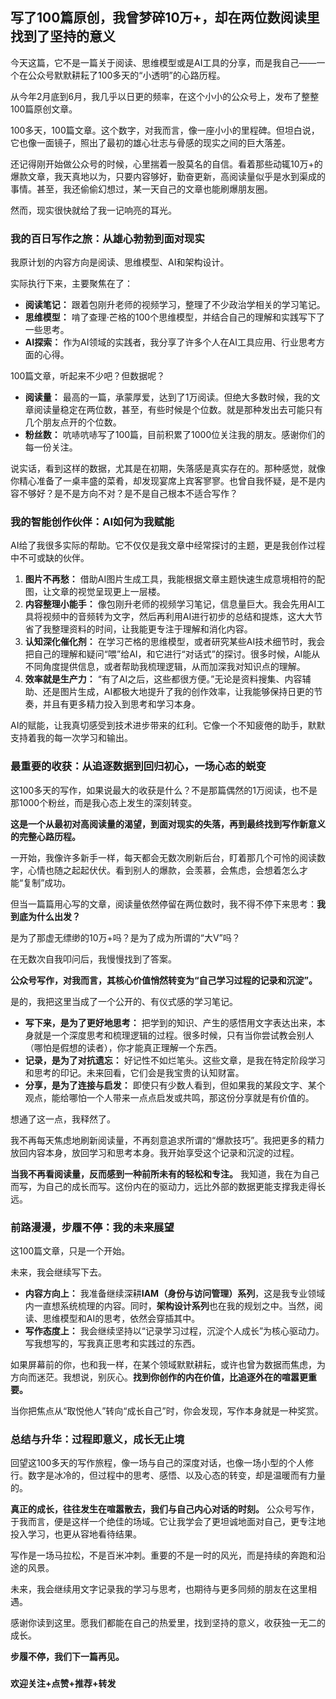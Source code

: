 ## 写了100篇原创，我曾梦碎10万+，却在两位数阅读里找到了坚持的意义


今天这篇，它不是一篇关于阅读、思维模型或是AI工具的分享，而是我自己——一个在公众号默默耕耘了100多天的“小透明”的心路历程。

从今年2月底到6月，我几乎以日更的频率，在这个小小的公众号上，发布了整整100篇原创文章。

100多天，100篇文章。这个数字，对我而言，像一座小小的里程碑。但坦白说，它也像一面镜子，照出了最初的雄心壮志与骨感的现实之间的巨大落差。

还记得刚开始做公众号的时候，心里揣着一股莫名的自信。看着那些动辄10万+的爆款文章，我天真地以为，只要内容够好，勤奋更新，高阅读量似乎是水到渠成的事情。甚至，我还偷偷幻想过，某一天自己的文章也能刷爆朋友圈。

然而，现实很快就给了我一记响亮的耳光。

### 我的百日写作之旅：从雄心勃勃到面对现实

我原计划的内容方向是阅读、思维模型、AI和架构设计。

实际执行下来，主要聚焦在了：

*   **阅读笔记：** 跟着包刚升老师的视频学习，整理了不少政治学相关的学习笔记。
*   **思维模型：** 啃了查理·芒格的100个思维模型，并结合自己的理解和实践写下了一些思考。
*   **AI探索：** 作为AI领域的实践者，我分享了许多个人在AI工具应用、行业思考方面的心得。

100篇文章，听起来不少吧？但数据呢？

*   **阅读量：** 最高的一篇，承蒙厚爱，达到了1万阅读。但绝大多数时候，我的文章阅读量稳定在两位数，甚至，有些时候是个位数。就是那种发出去可能只有几个朋友点开的个位数。
*   **粉丝数：** 吭哧吭哧写了100篇，目前积累了1000位关注我的朋友。感谢你们的每一份关注。

说实话，看到这样的数据，尤其是在初期，失落感是真实存在的。那种感觉，就像你精心准备了一桌丰盛的菜肴，却发现宴席上宾客寥寥。也曾自我怀疑，是不是内容不够好？是不是方向不对？是不是自己根本不适合写作？

### 我的智能创作伙伴：AI如何为我赋能

AI给了我很多实际的帮助。它不仅仅是我文章中经常探讨的主题，更是我创作过程中不可或缺的伙伴。

1.  **图片不再愁：** 借助AI图片生成工具，我能根据文章主题快速生成意境相符的配图，让文章的视觉呈现更上一层楼。
2.  **内容整理小能手：** 像包刚升老师的视频学习笔记，信息量巨大。我会先用AI工具将视频中的音频转为文字，然后再利用AI进行初步的总结和提炼，这大大节省了我整理资料的时间，让我能更专注于理解和消化内容。
3.  **认知深化催化剂：** 在学习芒格的思维模型，或者研究某些AI技术细节时，我会把自己的理解和疑问“喂”给AI，和它进行“对话式”的探讨。很多时候，AI能从不同角度提供信息，或者帮助我梳理逻辑，从而加深我对知识点的理解。
4.  **效率就是生产力：** “有了AI之后，这些都很方便。”无论是资料搜集、内容辅助、还是图片生成，AI都极大地提升了我的创作效率，让我能够保持日更的节奏，并且有更多精力投入到思考和学习本身。

AI的赋能，让我真切感受到技术进步带来的红利。它像一个不知疲倦的助手，默默支持着我的每一次学习和输出。

### 最重要的收获：从追逐数据到回归初心，一场心态的蜕变

这100多天的写作，如果说最大的收获是什么？不是那篇偶然的1万阅读，也不是那1000个粉丝，而是我心态上发生的深刻转变。

**这是一个从最初对高阅读量的渴望，到面对现实的失落，再到最终找到写作新意义的完整心路历程。**

一开始，我像许多新手一样，每天都会无数次刷新后台，盯着那几个可怜的阅读数字，心情也随之起起伏伏。看到别人的爆款，会羡慕，会焦虑，会想着怎么才能“复制”成功。

但当一篇篇用心写的文章，阅读量依然停留在两位数时，我不得不停下来思考：**我到底为什么出发？**

是为了那虚无缥缈的10万+吗？是为了成为所谓的“大V”吗？

在无数次自我叩问后，我慢慢找到了答案。

**公众号写作，对我而言，其核心价值悄然转变为“自己学习过程的记录和沉淀”。**

是的，我把这里当成了一个公开的、有仪式感的学习笔记。

*   **写下来，是为了更好地思考：** 把学到的知识、产生的感悟用文字表达出来，本身就是一个深度思考和梳理逻辑的过程。很多时候，只有当你尝试教会别人（哪怕是假想的读者），你才能真正理解一个东西。
*   **记录，是为了对抗遗忘：** 好记性不如烂笔头。这些文章，是我在特定阶段学习和思考的印记。未来回看，它们会是我宝贵的认知财富。
*   **分享，是为了连接与启发：** 即使只有少数人看到，但如果我的某段文字、某个观点，能给哪怕一个人带来一点点启发或共鸣，那这份分享就是有价值的。

想通了这一点，我释然了。

我不再每天焦虑地刷新阅读量，不再刻意追求所谓的“爆款技巧”。我把更多的精力放回内容本身，放回学习和思考本身。我开始享受这个记录和沉淀的过程。

**当我不再看阅读量，反而感到一种前所未有的轻松和专注。** 我知道，我在为自己而写，为自己的成长而写。这份内在的驱动力，远比外部的数据更能支撑我走得长远。

### 前路漫漫，步履不停：我的未来展望

这100篇文章，只是一个开始。

未来，我会继续写下去。

*   **内容方向上：** 我准备继续深耕**IAM（身份与访问管理）系列**，这是我专业领域内一直想系统梳理的内容。同时，**架构设计系列**也在我的规划之中。当然，阅读、思维模型和AI的思考，依然会穿插其中。
*   **写作态度上：** 我会继续坚持以“记录学习过程，沉淀个人成长”为核心驱动力。写我想写的，写我真正思考和实践过的东西。

如果屏幕前的你，也和我一样，在某个领域默默耕耘，或许也曾为数据而焦虑，为方向而迷茫。我想说，别灰心。**找到你创作的内在价值，比追逐外在的喧嚣更重要。**

当你把焦点从“取悦他人”转向“成长自己”时，你会发现，写作本身就是一种奖赏。

### 总结与升华：过程即意义，成长无止境

回望这100多天的写作旅程，像一场与自己的深度对话，也像一场小型的个人修行。数字是冰冷的，但过程中的思考、感悟、以及心态的转变，却是温暖而有力量的。

**真正的成长，往往发生在喧嚣散去，我们与自己内心对话的时刻。** 公众号写作，于我而言，便是这样一个绝佳的场域。它让我学会了更坦诚地面对自己，更专注地投入学习，也更从容地看待结果。

写作是一场马拉松，不是百米冲刺。重要的不是一时的风光，而是持续的奔跑和沿途的风景。

未来，我会继续用文字记录我的学习与思考，也期待与更多同频的朋友在这里相遇。

感谢你读到这里。愿我们都能在自己的热爱里，找到坚持的意义，收获独一无二的成长。

**步履不停，我们下一篇再见。**

###

**欢迎关注+点赞+推荐+转发**